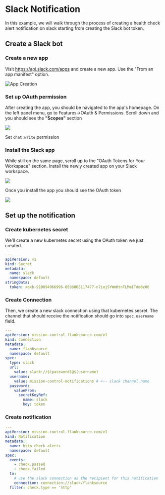 # Slack Notification

In this example, we will walk through the process of creating a health check alert notification on slack starting from creating the Slack bot token.

## Create a Slack bot

### Create a new app

Visit https://api.slack.com/apps and create a new app. Use the "From an app manifest" option.

![App Creation](/img/slack-app-creation.png)

### Set up OAuth permission

After creating the app, you should be navigated to the app's homepage. On the left panel menu, go to Features->OAuth & Permissions. Scroll down and you should see the **"Scopes"** section

![](/img/slack-app-oauth-scope.png)

Set `chat:write` permission

### Install the Slack app

While still on the same page, scroll up to the "OAuth Tokens for Your Workspace" section. Install the newly created app on your Slack workspace.

![](/img/slack-app-install-to-workspace.png)

Once you install the app you should see the OAuth token

![](/img/slack-bot-user-oauth-token.png)

## Set up the notification

### Create kubernetes secret

We'll create a new kubernetes secret using the OAuth token we just created.

```yaml title="slack-secret.yaml"
---
apiVersion: v1
kind: Secret
metadata:
  name: slack
  namespace: default
stringData:
  token: xoxb-910094966996-6596865117477-n7iujSYWmHtnTLMmITdm8z06
```

### Create Connection

Then, we create a new slack connection using that kubernetes secret. The channel that should receive the notification should go into `spec.username` field.

```yaml title="slack-connection.yaml"
---
apiVersion: mission-control.flanksource.com/v1
kind: Connection
metadata:
  name: flanksource
  namespace: default
spec:
  type: slack
  url:
    value: slack://$(password)@$(username)
  username:
    value: mission-control-notifications # <-- slack channel name
  password:
    valueFrom:
      secretKeyRef:
        name: slack
        key: token
```

### Create notification

```yaml title="http-check-notification.yaml"
---
apiVersion: mission-control.flanksource.com/v1
kind: Notification
metadata:
  name: http-check-alerts
  namespace: default
spec:
  events:
    - check.passed
    - check.failed
  to:
    # use the slack connection as the recipient for this notification
    connection: connection://slack/flanksource
  filter: check.type == 'http'
```
